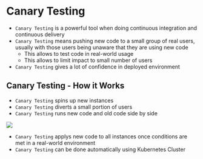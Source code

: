 # Canary Testing

- `Canary Testing` is a powerful tool when doing continuous integration and continuous delivery
- `Canary Testing` means pushing new code to a small group of real users, usually with those users being unaware that they are using new code
    - This allows to test code in real-world usage
    - This allows to limit impact to small number of users
- `Canary Testing` gives a lot of confidence in deployed environment

## Canary Testing - How it Works

- `Canary Testing` spins up new instances
- `Canary Testing` diverts a small portion of users
- `Canary Testing` runs new code and old code side by side

<img src="https://user-images.githubusercontent.com/6856382/226355870-1c2bad01-8b04-46b4-90ed-ad8678ad567b.png">

- `Canary Testing` applys new code to all instances once conditions are met in a real-world environment
- `Canary Testing` can be done automatically using Kubernetes Cluster

#